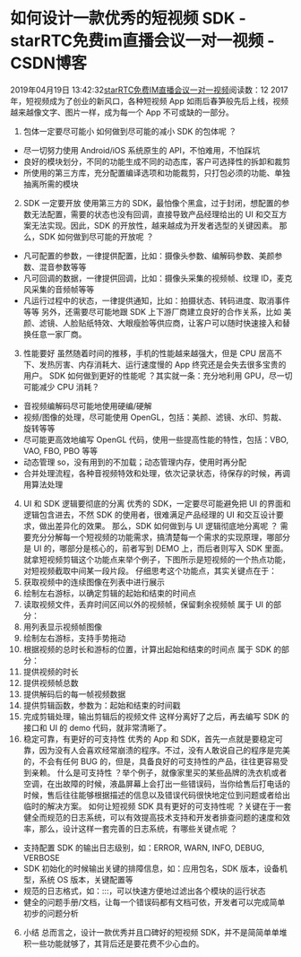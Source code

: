 # 如何设计一款优秀的短视频 SDK - starRTC免费im直播会议一对一视频 - CSDN博客
2019年04月19日 13:42:32[starRTC免费IM直播会议一对一视频](https://me.csdn.net/elesos)阅读数：12
2017 年，短视频成为了创业的新风口，各种短视频 App 如雨后春笋般先后上线，视频越来越像文字、图片一样，成为每一个 App 不可或缺的一部分。
1. 包体一定要尽可能小
如何做到尽可能的减小 SDK 的包体呢 ？
- 尽一切努力使用 Android/iOS 系统原生的 API，不怕难用，不怕踩坑
- 良好的模块划分，不同的功能生成不同的动态库，客户可选择性的拆卸和裁剪
- 所使用的第三方库，充分配置编译选项和功能裁剪，只打包必须的功能、单独抽离所需的模块
2. SDK 一定要开放
使用第三方的 SDK，最怕像个黑盒，过于封闭，想配置的参数无法配置，需要的状态也没有回调，直接导致产品经理给出的 UI 和交互方案无法实现。因此，SDK 的开放性，越来越成为开发者选型的关键因素。
那么，SDK 如何做到尽可能的开放呢 ？
- 凡可配置的参数，一律提供配置，比如：摄像头参数、编解码参数、美颜参数、混音参数等等
- 凡可回调的数据，一律提供回调，比如：摄像头采集的视频帧、纹理 ID，麦克风采集的音频帧等等
- 凡运行过程中的状态，一律提供通知，比如：拍摄状态、转码进度、取消事件等等
另外，还需要尽可能地跟 SDK 上下游厂商建立良好的合作关系，比如 美颜、滤镜、人脸贴纸特效、大眼瘦脸等供应商，让客户可以随时快速接入和替换任意一家厂商。
3. 性能要好
虽然随着时间的推移，手机的性能越来越强大，但是 CPU 居高不下、发热厉害、内存消耗大、运行速度慢的 App 终究还是会失去很多宝贵的用户。
SDK 如何做到更好的性能呢 ？其实就一条：充分地利用 GPU，尽一切可能减少 CPU 消耗？
- 音视频编解码尽可能地使用硬编/硬解
- 视频/图像的处理，尽可能使用 OpenGL，包括：美颜、滤镜、水印、剪裁、旋转等等
- 尽可能更高效地编写 OpenGL 代码，使用一些提高性能的特性，包括：VBO, VAO, FBO, PBO 等等
- 动态管理 so，没有用到的不加载；动态管理内存，使用时再分配
- 合并处理流程，各种音视频特效和处理，依次记录状态，待保存的时候，再调用算法处理
4. UI 和 SDK 逻辑要彻底的分离
优秀的 SDK，一定要尽可能避免把 UI 的界面和逻辑包含进去，不然 SDK 的使用者，很难满足产品经理的 UI 和交互设计要求，做出差异化的效果。
那么，SDK 如何做到与 UI 逻辑彻底地分离呢 ？
需要充分分解每一个短视频的功能需求，搞清楚每一个需求的实现原理，哪部分是 UI 的，哪部分是核心的，前者写到 DEMO 上，而后者则写入 SDK 里面。
就拿短视频剪辑这个功能点来举个例子，下图所示是短视频的一个热点功能，对短视频截取中间某一段片段。
仔细思考这个功能点，其实关键点在于：
1. 获取视频中的连续图像在列表中进行展示
2. 绘制左右游标，以确定剪辑的起始和结束的时间点
3. 读取视频文件，丢弃时间区间以外的视频帧，保留剩余视频帧
属于 UI 的部分：
1. 用列表显示视频帧图像
2. 绘制左右游标，支持手势拖动
3. 根据视频的总时长和游标的位置，计算出起始和结束的时间点
属于 SDK 的部分：
1. 提供视频的时长
2. 提供视频帧总数
3. 提供解码后的每一帧视频数据
4. 提供剪辑函数，参数为：起始和结束的时间戳
5. 完成剪辑处理，输出剪辑后的视频文件
这样分离好了之后，再去编写 SDK 的接口和 UI 的 demo 代码，就非常清晰了。
5. 稳定可靠，有更好的可支持性
优秀的 App 和 SDK，首先一点就是要稳定可靠，因为没有人会喜欢经常崩溃的程序。不过，没有人敢说自己的程序是完美的，不会有任何 BUG 的，但是，具备良好的可支持性的产品，往往更容易受到亲赖。
什么是可支持性 ？举个例子，就像家里买的某些品牌的洗衣机或者空调，在出故障的时候，液晶屏幕上会打出一些错误码，当你给售后打电话的时候，售后往往能够根据描述的信息以及错误代码很快地定位到问题或者给出临时的解决方案。
如何让短视频 SDK 具有更好的可支持性呢 ？关键在于一套健全而规范的日志系统，可以有效提高技术支持和开发者排查问题的速度和效率，那么，设计这样一套完善的日志系统，有哪些关键点呢 ？
- 支持配置 SDK 的输出日志级别，如：ERROR, WARN, INFO, DEBUG, VERBOSE
- SDK 初始化的时候输出关键的排障信息，如：应用包名，SDK 版本，设备机型，系统 OS 版本，关键配置等
- 规范的日志格式，如：<SDK TAG>:<Module TAG>:<Class TAG>:<Message>，可以快速方便地过滤出各个模块的运行状态
- 健全的问题手册/文档，让每一个错误码都有文档可依，开发者可以完成简单初步的问题分析
6. 小结
总而言之，设计一款优秀并且口碑好的短视频 SDK，并不是简简单单堆积一些功能就够了，其背后还是要花费不少心血的。
